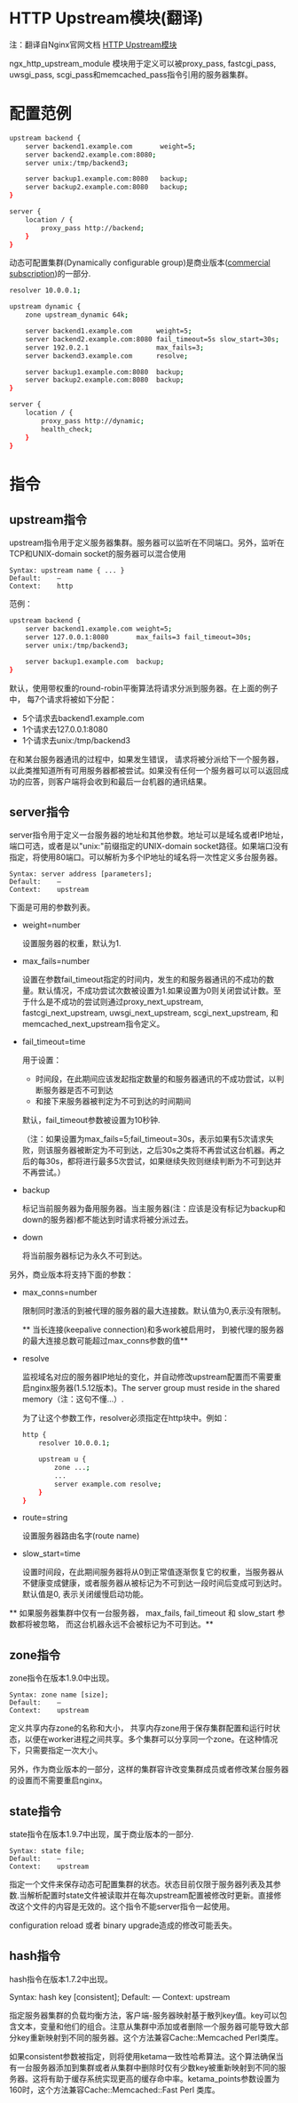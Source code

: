 HTTP Upstream模块(翻译)
=========

注：翻译自Nginx官网文档 [HTTP Upstream模块](http://nginx.org/en/docs/http/ngx_http_upstream_module.html)

ngx_http_upstream_module 模块用于定义可以被proxy_pass, fastcgi_pass, uwsgi_pass, scgi_pass和memcached_pass指令引用的服务器集群。

# 配置范例

```bash
upstream backend {
    server backend1.example.com       weight=5;
    server backend2.example.com:8080;
    server unix:/tmp/backend3;

    server backup1.example.com:8080   backup;
    server backup2.example.com:8080   backup;
}

server {
    location / {
        proxy_pass http://backend;
    }
}
```

动态可配置集群(Dynamically configurable group)是商业版本([commercial subscription](https://www.nginx.com/products/))的一部分.

```bash
resolver 10.0.0.1;

upstream dynamic {
    zone upstream_dynamic 64k;

    server backend1.example.com      weight=5;
    server backend2.example.com:8080 fail_timeout=5s slow_start=30s;
    server 192.0.2.1                 max_fails=3;
    server backend3.example.com      resolve;

    server backup1.example.com:8080  backup;
    server backup2.example.com:8080  backup;
}

server {
    location / {
        proxy_pass http://dynamic;
        health_check;
    }
}
```

# 指令

## upstream指令

upstream指令用于定义服务器集群。服务器可以监听在不同端口。另外，监听在TCP和UNIX-domain socket的服务器可以混合使用

    Syntax:	upstream name { ... }
    Default:	—
    Context:	http

范例：

```bash
upstream backend {
    server backend1.example.com weight=5;
    server 127.0.0.1:8080       max_fails=3 fail_timeout=30s;
    server unix:/tmp/backend3;

    server backup1.example.com  backup;
}
```

默认，使用带权重的round-robin平衡算法将请求分派到服务器。在上面的例子中， 每7个请求将被如下分配：

- 5个请求去backend1.example.com
- 1个请求去127.0.0.1:8080
- 1个请求去unix:/tmp/backend3

在和某台服务器通讯的过程中，如果发生错误， 请求将被分派给下一个服务器， 以此类推知道所有可用服务器都被尝试。如果没有任何一个服务器可以可以返回成功的应答，则客户端将会收到和最后一台机器的通讯结果。

## server指令

server指令用于定义一台服务器的地址和其他参数。地址可以是域名或者IP地址，端口可选，或者是以"unix:"前缀指定的UNIX-domain socket路径。如果端口没有指定，将使用80端口。可以解析为多个IP地址的域名将一次性定义多台服务器。

    Syntax:	server address [parameters];
    Default:	—
    Context:	upstream

下面是可用的参数列表。

- weight=number

	设置服务器的权重，默认为1.

- max_fails=number

	设置在参数fail_timeout指定的时间内，发生的和服务器通讯的不成功的数量。默认情况，不成功尝试次数被设置为1.如果设置为0则关闭尝试计数。至于什么是不成功的尝试则通过proxy_next_upstream, fastcgi_next_upstream, uwsgi_next_upstream, scgi_next_upstream, 和 memcached_next_upstream指令定义。

- fail_timeout=time

	用于设置：

	- 时间段，在此期间应该发起指定数量的和服务器通讯的不成功尝试，以判断服务器是否不可到达
	- 和接下来服务器被判定为不可到达的时间期间

	默认，fail_timeout参数被设置为10秒钟.

    （注：如果设置为max_fails=5;fail_timeout=30s，表示如果有5次请求失败，则该服务器被断定为不可到达，之后30s之类将不再尝试这台机器。再之后的每30s，都将进行最多5次尝试，如果继续失败则继续判断为不可到达并不再尝试。）

- backup

	标记当前服务器为备用服务器。当主服务器(注：应该是没有标记为backup和down的服务器)都不能达到时请求将被分派过去。

- down

	将当前服务器标记为永久不可到达。

另外，商业版本将支持下面的参数：

- max_conns=number

	限制同时激活的到被代理的服务器的最大连接数。默认值为0,表示没有限制。

	** 当长连接(keepalive connection)和多work被启用时， 到被代理的服务器的最大连接总数可能超过max_conns参数的值**

- resolve

	监视域名对应的服务器IP地址的变化，并自动修改upstream配置而不需要重启nginx服务器(1.5.12版本)。The server group must reside in the shared memory（注：这句不懂...）.

    为了让这个参数工作，resolver必须指定在http块中。例如：

    ```bash
    http {
        resolver 10.0.0.1;

        upstream u {
            zone ...;
            ...
            server example.com resolve;
        }
    }
    ```

- route=string

	设置服务器路由名字(route name)

- slow_start=time

	设置时间段，在此期间服务器将从0到正常值逐渐恢复它的权重，当服务器从不健康变成健康，或者服务器从被标记为不可到达一段时间后变成可到达时。默认值是0, 表示关闭缓慢启动功能。

** 如果服务器集群中仅有一台服务器， max_fails, fail_timeout 和 slow_start 参数都将被忽略， 而这台机器永远不会被标记为不可到达。**

## zone指令

zone指令在版本1.9.0中出现。

	Syntax:	zone name [size];
    Default:	—
    Context:	upstream

定义共享内存zone的名称和大小， 共享内存zone用于保存集群配置和运行时状态，以便在worker进程之间共享。多个集群可以分享同一个zone。在这种情况下，只需要指定一次大小。

另外，作为商业版本的一部分，这样的集群容许改变集群成员或者修改某台服务器的设置而不需要重启nginx。

## state指令

state指令在版本1.9.7中出现，属于商业版本的一部分.

    Syntax:	state file;
    Default:	—
    Context:	upstream

指定一个文件来保存动态可配置集群的状态。状态目前仅限于服务器列表及其参数.当解析配置时state文件被读取并在每次upstream配置被修改时更新。直接修改这个文件的内容是无效的。这个指令不能server指令一起使用。

configuration reload 或者 binary upgrade造成的修改可能丢失。

## hash指令

hash指令在版本1.7.2中出现。

Syntax:	hash key [consistent];
Default:	—
Context:	upstream

指定服务器集群的负载均衡方法，客户端-服务器映射基于散列key值。key可以包含文本，变量和他们的组合。注意从集群中添加或者删除一个服务器可能导致大部分key重新映射到不同的服务器。这个方法兼容Cache::Memcached Perl类库。

如果consistent参数被指定，则将使用ketama一致性哈希算法。这个算法确保当有一台服务器添加到集群或者从集群中删除时仅有少数key被重新映射到不同的服务器。这将有助于缓存系统实现更高的缓存命中率。ketama_points参数设置为160时，这个方法兼容Cache::Memcached::Fast Perl 类库。


















